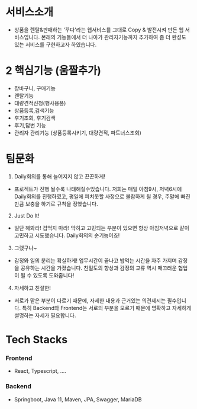 # 서비스소개
- 상품을 렌탈&판매하는 '꾸다'라는 웹서비스를 그대로 Copy & 발전시켜 만든 웹 서비스입니다. 본래의 기능들에서 더 나아가 관리자기능까지 추가하여 좀 더 완성도 있는 서비스를 구현하고자 하였습니다.


# 2 핵심기능 (움짤추가)
- 장바구니, 구매기능
- 렌탈기능
- 대량견적신청(행사용품)
- 상품등록,검색기능
- 후기조회, 후기검색
- 후기,답변 기능
- 관리자 관리기능 (상품등록시키기, 대량견적, 파트너스조회)

# 팀문화
1. Daily회의를 통해 늘어지지 않고 끈끈하게!<br>
- 프로젝트가 진행 될수록 나태해질수있습니다. 저희는 매일 아침9시, 저녁6시에 Daily회의를 진행하였고, 평일에 피치못할 사정으로 불참하게 될 경우, 주말에 빠진만큼 보충을 하기로 규칙을 정했습니다.
2. Just Do It!<br>
- 일단 해봐라! 겁먹지 마라! 막히고 고민되는 부분이 있으면 항상 아침저녁으로 같이 고민하고 시도했습니다. Daily회의의 순기능이죠!
3. 그랬구나~ <br>
- 감정와 일의 분리는 확실하게! 업무시간이 끝나고 밥먹는 시간을 자주 가지며 감정을 공유하는 시간을 가졌습니다. 친밀도의 향상과 감정의 교류 역시 매끄러운 협업이 될 수 있도록 도와줍니다!
4. 자세하고 친절한!<br>
- 서로가 맡은 부분이 다르기 때문에, 자세한 내용과 근거있는 의견제시는 필수입니다. 특히 Backend와 Frontend는 서로의 부분을 모르기 때문에 명확하고 자세하게 설명하는 자세가 필요합니다.

# Tech Stacks
### Frontend
- React, Typescript, ....
### Backend
- Springboot, Java 11, Maven, JPA, Swagger, MariaDB
